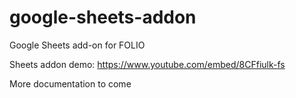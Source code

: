 # google-sheets-addon
Google Sheets add-on for FOLIO 

Sheets addon demo:
https://www.youtube.com/embed/8CFfiulk-fs

More documentation to come
